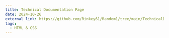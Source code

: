 ```yaml
---
title: Technical Documentation Page
date: 2024-10-26
external_link: https://github.com/Rinkey61/Random1/tree/main/TechnicalDocumentationPage
tags:
  - HTML & CSS
---
```



<!--more-->
